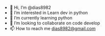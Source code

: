 - 👋 Hi, I’m @dias8982
- 👀 I’m interested in Learn dev in python
- 🌱 I’m currently learning python
- 💞️ I’m looking to collaborate on code develop
- 📫 How to reach me dias8982@gmail.com

<!---
dias8982/dias8982 is a ✨ special ✨ repository because its `README.md` (this file) appears on your GitHub profile.
You can click the Preview link to take a look at your changes.
--->
